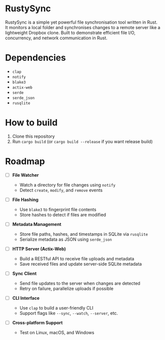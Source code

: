 # RustySync
RustySync is a simple yet powerful file synchronisation tool written in Rust. 
It monitors a local folder and synchronises changes to a remote server like a lightweight Dropbox clone. 
Built to demonstrate efficient file I/O, concurrency, and network communication in Rust.

# Dependencies
- `clap`
- `notify`
- `blake3`
- `actix-web`
- `serde` 
- `serde_json`
- `rusqlite`

# How to build
1. Clone this repository
2. Run `cargo build` (or `cargo build --release` if you want release build)

# Roadmap
- [ ] **File Watcher**
  - Watch a directory for file changes using `notify`
  - Detect `create`, `modify`, and `remove` events

- [ ] **File Hashing**
  - Use `blake3` to fingerprint file contents
  - Store hashes to detect if files are modified

- [ ] **Metadata Management**
  - Store file paths, hashes, and timestamps in SQLite via `rusqlite`
  - Serialize metadata as JSON using `serde_json`

- [ ] **HTTP Server (Actix-Web)**
  - Build a RESTful API to receive file uploads and metadata
  - Save received files and update server-side SQLite metadata

- [ ] **Sync Client**
  - Send file updates to the server when changes are detected
  - Retry on failure, parallelize uploads if possible

- [ ] **CLI Interface**
  - Use `clap` to build a user-friendly CLI
  - Support flags like `--sync`, `--watch`, `--server`, etc.
     
- [ ] **Cross-platform Support**
  - Test on Linux, macOS, and Windows

